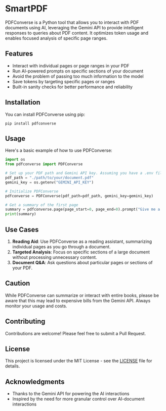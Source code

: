 # SmartPDF

PDFConverse is a Python tool that allows you to interact with PDF documents using AI, leveraging the Gemini API to provide intelligent responses to queries about PDF content. It optimizes token usage and enables focused analysis of specific page ranges.

## Features

- Interact with individual pages or page ranges in your PDF
- Run AI-powered prompts on specific sections of your document
- Avoid the problem of passing too much information to the model
- Save tokens by targeting specific pages or ranges
- Built-in sanity checks for better performance and reliability

## Installation

You can install PDFConverse using pip:

```
pip install pdfconverse
```

## Usage

Here's a basic example of how to use PDFConverse:

```python
import os
from pdfconverse import PDFConverse

# Set up your PDF path and Gemini API key. Assuming you have a .env file with the Gemini API key
pdf_path = "./path/to/your/document.pdf"
gemini_key = os.getenv("GEMINI_API_KEY")

# Initialize PDFConverse
pdfconverse = PDFConverse(pdf_path=pdf_path, gemini_key=gemini_key)

# Get a summary of the first page
summary = pdfconverse.page(page_start=0, page_end=0).prompt("Give me a summary")
print(summary)
```

## Use Cases

1. **Reading Aid**: Use PDFConverse as a reading assistant, summarizing individual pages as you go through a document.
2. **Targeted Analysis**: Focus on specific sections of a large document without processing unnecessary content.
3. **Document Q&A**: Ask questions about particular pages or sections of your PDF.

## Caution

While PDFConverse can summarize or interact with entire books, please be aware that this may lead to expensive bills from the Gemini API. Always monitor your usage and costs.

## Contributing

Contributions are welcome! Please feel free to submit a Pull Request.

## License

This project is licensed under the MIT License - see the [LICENSE](LICENSE) file for details.

## Acknowledgments

- Thanks to the Gemini API for powering the AI interactions
- Inspired by the need for more granular control over AI-document interactions